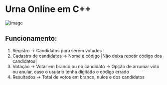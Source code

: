 # Urna Online em C++ 

![image](https://user-images.githubusercontent.com/63557421/118379027-fcca0600-b5ad-11eb-99a4-e1e62e01bb06.png)


## Funcionamento:
1. Registro -> Candidatos para serem votados
2. Cadastro de candidatos -> Nome e código |Não deixa repetir código dos candidatos|
3. Votação -> Votar em branco ou no candidato -> Opção de arrumar voto ou anular, caso o usuário tenha digitado o código errado
4. Resultados -> Total de votos em branco, nulos e dos candidatos
